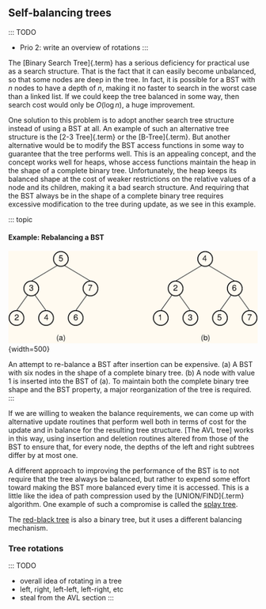 
## Self-balancing trees

::: TODO
- Prio 2: write an overview of rotations
:::

The [Binary Search Tree]{.term} has a
serious deficiency for practical use as a search structure. That is the
fact that it can easily become unbalanced, so that some nodes are deep
in the tree. In fact, it is possible for a BST with $n$ nodes to have a
depth of $n$, making it no faster to search in the worst case than a
linked list. If we could keep the tree balanced in some way, then search
cost would only be $O(\log n)$, a huge improvement.

One solution to this problem is to adopt another search tree structure
instead of using a BST at all. An example of such an alternative tree
structure is the [2-3 Tree]{.term} or the [B-Tree]{.term}.
But another alternative would be to modify the BST access
functions in some way to guarantee that the tree performs well. This is
an appealing concept, and the concept works well for heaps, whose access
functions maintain the heap in the shape of a complete binary tree.
Unfortunately, the heap keeps its balanced shape at the cost of weaker
restrictions on the relative values of a node and its children, making
it a bad search structure. And requiring that the BST always be in the
shape of a complete binary tree requires excessive modification to the
tree during update, as we see in this example.

::: topic
#### Example: Rebalancing a BST

![An attempt to re-balance a BST after insertion can be expensive](images/BSTBal.png){width=500}

An attempt to re-balance a BST after insertion can be expensive. (a) A
BST with six nodes in the shape of a complete binary tree. (b) A node
with value 1 is inserted into the BST of (a). To maintain both the
complete binary tree shape and the BST property, a major reorganization
of the tree is required.
:::


If we are willing to weaken the balance requirements, we can come up
with alternative update routines that perform well both in terms of cost
for the update and in balance for the resulting tree structure.
[The AVL tree] works in this
way, using insertion and deletion routines altered from those of the BST
to ensure that, for every node, the depths of the left and right
subtrees differ by at most one.

A different approach to improving the performance of the BST is to not
require that the tree always be balanced, but rather to expend some
effort toward making the BST more balanced every time it is accessed.
This is a little like the idea of path compression used by the
[UNION/FIND]{.term} algorithm.
One example of such a compromise is called the
[splay tree](#the-splay-tree).

The [red-black tree](#the-red-black-tree) is also a binary tree, but it uses a different balancing
mechanism.

### Tree rotations

::: TODO
- overall idea of rotating in a tree
- left, right, left-left, left-right, etc
- steal from the AVL section
:::
